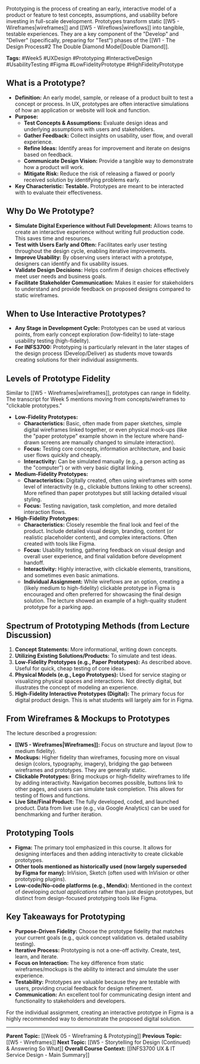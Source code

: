 Prototyping is the process of creating an early, interactive model of a product or feature to test concepts, assumptions, and usability before investing in full-scale development. Prototypes transform static [[W5 - Wireframes|wireframes]] and [[W5 - Wireflows|wireflows]] into tangible, testable experiences. They are a key component of the "Develop" and "Deliver" (specifically, preparing for "Test") phases of the [[W1 - The Design Process#2 The Double Diamond Model|Double Diamond]].

**Tags:** #Week5 #UXDesign #Prototyping #InteractiveDesign #UsabilityTesting #Figma #LowFidelityPrototype #HighFidelityPrototype

## What is a Prototype?

* **Definition:** An early model, sample, or release of a product built to test a concept or process. In UX, prototypes are often interactive simulations of how an application or website will look and function.
* **Purpose:**
    * **Test Concepts & Assumptions:** Evaluate design ideas and underlying assumptions with users and stakeholders.
    * **Gather Feedback:** Collect insights on usability, user flow, and overall experience.
    * **Refine Ideas:** Identify areas for improvement and iterate on designs based on feedback.
    * **Communicate Design Vision:** Provide a tangible way to demonstrate how a product will work.
    * **Mitigate Risk:** Reduce the risk of releasing a flawed or poorly received solution by identifying problems early.
* **Key Characteristic:** **Testable.** Prototypes are meant to be interacted with to evaluate their effectiveness.

## Why Do We Prototype?

* **Simulate Digital Experience without Full Development:** Allows teams to create an interactive experience without writing full production code. This saves time and resources.
* **Test with Users Early and Often:** Facilitates early user testing throughout the design cycle, enabling iterative improvements.
* **Improve Usability:** By observing users interact with a prototype, designers can identify and fix usability issues.
* **Validate Design Decisions:** Helps confirm if design choices effectively meet user needs and business goals.
* **Facilitate Stakeholder Communication:** Makes it easier for stakeholders to understand and provide feedback on proposed designs compared to static wireframes.

## When to Use Interactive Prototypes?

* **Any Stage in Development Cycle:** Prototypes can be used at various points, from early concept exploration (low-fidelity) to late-stage usability testing (high-fidelity).
* **For INFS3700:** Prototyping is particularly relevant in the later stages of the design process (Develop/Deliver) as students move towards creating solutions for their individual assignments.

## Levels of Prototype Fidelity

Similar to [[W5 - Wireframes|wireframes]], prototypes can range in fidelity. The transcript for Week 5 mentions moving from concepts/wireframes to "clickable prototypes."

* **Low-Fidelity Prototypes:**
    * **Characteristics:** Basic, often made from paper sketches, simple digital wireframes linked together, or even physical mock-ups (like the "paper prototype" example shown in the lecture where hand-drawn screens are manually changed to simulate interaction).
    * **Focus:** Testing core concepts, information architecture, and basic user flows quickly and cheaply.
    * **Interactivity:** Can be simulated manually (e.g., a person acting as the "computer") or with very basic digital linking.
* **Medium-Fidelity Prototypes:**
    * **Characteristics:** Digitally created, often using wireframes with some level of interactivity (e.g., clickable buttons linking to other screens). More refined than paper prototypes but still lacking detailed visual styling.
    * **Focus:** Testing navigation, task completion, and more detailed interaction flows.
* **High-Fidelity Prototypes:**
    * **Characteristics:** Closely resemble the final look and feel of the product. Include detailed visual design, branding, content (or realistic placeholder content), and complex interactions. Often created with tools like Figma.
    * **Focus:** Usability testing, gathering feedback on visual design and overall user experience, and final validation before development handoff.
    * **Interactivity:** Highly interactive, with clickable elements, transitions, and sometimes even basic animations.
    * **Individual Assignment:** While wireflows are an option, creating a (likely medium to high-fidelity) clickable prototype in Figma is encouraged and often preferred for showcasing the final design solution. The lecture showed an example of a high-quality student prototype for a parking app.

## Spectrum of Prototyping Methods (from Lecture Discussion)

1.  **Concept Statements:** More informational, writing down concepts.
2.  **Utilizing Existing Solutions/Products:** To simulate and test ideas.
3.  **Low-Fidelity Prototypes (e.g., Paper Prototypes):** As described above. Useful for quick, cheap testing of core ideas.
4.  **Physical Models (e.g., Lego Prototypes):** Used for service staging or visualizing physical spaces and interactions. Not directly digital, but illustrates the concept of modeling an experience.
5.  **High-Fidelity Interactive Prototypes (Digital):** The primary focus for digital product design. This is what students will largely aim for in Figma.

## From Wireframes & Mockups to Prototypes

The lecture described a progression:

* **[[W5 - Wireframes|Wireframes]]:** Focus on structure and layout (low to medium fidelity).
* **Mockups:** Higher fidelity than wireframes, focusing more on visual design (colors, typography, imagery), bridging the gap between wireframes and prototypes. They are generally static.
* **Clickable Prototypes:** Bring mockups or high-fidelity wireframes to life by adding interactivity. Navigation becomes possible, buttons link to other pages, and users can simulate task completion. This allows for testing of flows and functions.
* **Live Site/Final Product:** The fully developed, coded, and launched product. Data from live use (e.g., via Google Analytics) can be used for benchmarking and further iteration.

## Prototyping Tools

* **Figma:** The primary tool emphasized in this course. It allows for designing interfaces and then adding interactivity to create clickable prototypes.
* **Other tools mentioned as historically used (now largely superseded by Figma for many):** InVision, Sketch (often used with InVision or other prototyping plugins).
* **Low-code/No-code platforms (e.g., Mendix):** Mentioned in the context of developing *actual applications* rather than just design prototypes, but distinct from design-focused prototyping tools like Figma.

## Key Takeaways for Prototyping

* **Purpose-Driven Fidelity:** Choose the prototype fidelity that matches your current goals (e.g., quick concept validation vs. detailed usability testing).
* **Iterative Process:** Prototyping is not a one-off activity. Create, test, learn, and iterate.
* **Focus on Interaction:** The key difference from static wireframes/mockups is the ability to interact and simulate the user experience.
* **Testability:** Prototypes are valuable because they are testable with users, providing crucial feedback for design refinement.
* **Communication:** An excellent tool for communicating design intent and functionality to stakeholders and developers.

For the individual assignment, creating an interactive prototype in Figma is a highly recommended way to demonstrate the proposed digital solution.

---
**Parent Topic:** [[Week 05 - Wireframing & Prototyping]]
**Previous Topic:** [[W5 - Wireframes]]
**Next Topic:** [[W5 - Storytelling for Design (Continued) & Answering So What]]
**Overall Course Context:** [[INFS3700 UX & IT Service Design - Main Summary]]